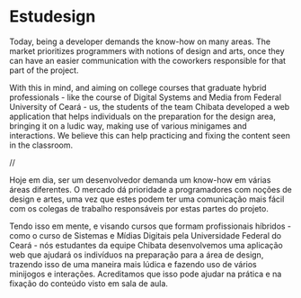 # Estudesign


Today, being a developer demands the know-how on many areas. The market prioritizes programmers with notions of design and arts, once they can have an easier communication with the coworkers responsible for that part of the project.

With this in mind, and aiming on college courses that graduate hybrid professionals - like the course of Digital Systems and Media from Federal University of Ceará - us, the students of the team Chibata developed a web application that helps individuals on the preparation for the design area, bringing it on a ludic way, making use of various minigames and interactions. We believe this can help practicing and fixing the content seen in the classroom.

//

Hoje em dia, ser um desenvolvedor demanda um know-how em várias áreas diferentes. O mercado dá prioridade a programadores com noções de design e artes, uma vez que estes podem ter uma comunicação mais fácil com os colegas de trabalho responsáveis por estas partes do projeto.

Tendo isso em mente, e visando cursos que formam profissionais híbridos - como o curso de Sistemas e Mídias Digitais pela Universidade Federal do Ceará - nós estudantes da equipe Chibata desenvolvemos uma aplicação web que ajudará os indivíduos na preparação para a área de design, trazendo isso de uma maneira mais lúdica e fazendo uso de vários minijogos e interações. Acreditamos que isso pode ajudar na prática e na fixação do conteúdo visto em sala de aula.
